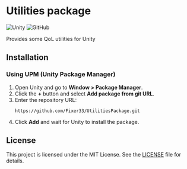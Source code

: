 # Utilities package

![Unity](https://img.shields.io/badge/Unity-UPM%20Package-blue)
![GitHub](https://img.shields.io/github/license/Fixer33/UtilitiesPackage)

Provides some QoL utilities for Unity

## Installation

### Using UPM (Unity Package Manager)

1. Open Unity and go to **Window > Package Manager**.
2. Click the **+** button and select **Add package from git URL**.
3. Enter the repository URL:
   ```
   https://github.com/Fixer33/UtilitiesPackage.git
   ```
4. Click **Add** and wait for Unity to install the package.

## License
This project is licensed under the MIT License. See the [LICENSE](LICENSE) file for details.